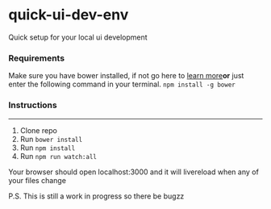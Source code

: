 # quick-ui-dev-env
Quick setup for your local ui development

### Requirements
Make sure you have bower installed, if not go here to [learn more](https://bower.io/#install-bower)**or** just enter the following command in your terminal.
`npm install -g bower`

### Instructions
----
1. Clone repo
2. Run `bower install`
3. Run `npm install`
4. Run `npm run watch:all`

Your browser should open localhost:3000 and it will livereload when any of your files change

P.S. This is still a work in progress so there be bugzz

